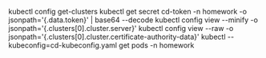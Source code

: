 kubectl config get-clusters
kubectl get secret cd-token -n homework -o jsonpath='{.data.token}' | base64 --decode
kubectl config view --minify -o jsonpath='{.clusters[0].cluster.server}'
kubectl config view --raw -o jsonpath='{.clusters[0].cluster.certificate-authority-data}'
kubectl --kubeconfig=cd-kubeconfig.yaml get pods -n homework